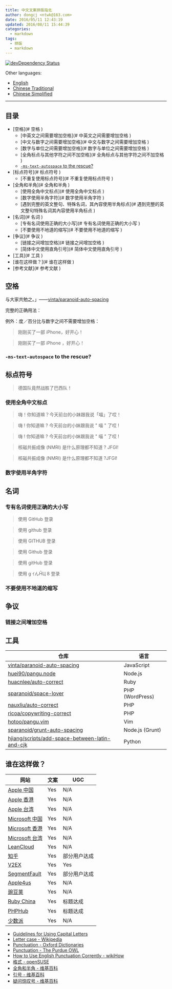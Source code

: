 ```yaml
---
title: 中文文案排版指北
author: dongcj <ntwk@163.com>
date: 2016/05/11 12:43:19
updated: 2016/08/11 15:44:39
categories:
  - markdown
tags:
  - 排版
  - markdown
---
```

[![devDependency Status](https://david-dm.org/mzlogin/chinese-copywriting-guidelines/dev-status.svg)](https://david-dm.org/mzlogin/chinese-copywriting-guidelines#info=devDependencies)

Other languages:

- [English](README.en.md)
- [Chinese Traditional](https://github.com/sparanoid/chinese-copywriting-guidelines)
- [Chinese Simplified](README.md)

-----

## 目录

<!-- vim-markdown-toc GFM -->
* [空格](# 空格 )
    * [中英文之间需要增加空格](# 中英文之间需要增加空格 )
    * [中文与数字之间需要增加空格](# 中文与数字之间需要增加空格 )
    * [数字与单位之间需要增加空格](# 数字与单位之间需要增加空格 )
    * [全角标点与其他字符之间不加空格](# 全角标点与其他字符之间不加空格 )
    * [`-ms-text-autospace` to the rescue?](#-ms-text-autospace-to-the-rescue)
* [标点符号](# 标点符号 )
    * [不重复使用标点符号](# 不重复使用标点符号 )
* [全角和半角](# 全角和半角 )
    * [使用全角中文标点](# 使用全角中文标点 )
    * [数字使用半角字符](# 数字使用半角字符 )
    * [遇到完整的英文整句、特殊名词，其內容使用半角标点](# 遇到完整的英文整句特殊名词其內容使用半角标点 )
* [名词](# 名词 )
    * [专有名词使用正确的大小写](# 专有名词使用正确的大小写 )
    * [不要使用不地道的缩写](# 不要使用不地道的缩写 )
* [争议](# 争议 )
    * [链接之间增加空格](# 链接之间增加空格 )
    * [简体中文使用直角引号](# 简体中文使用直角引号 )
* [工具](# 工具 )
* [谁在这样做？](# 谁在这样做 )
* [参考文献](# 参考文献 )

<!-- vim-markdown-toc -->

## 空格

与大家共勉之。」——[vinta/paranoid-auto-spacing](https://github.com/vinta/pangu.js)

完整的正确用法：

例外：度／百分比与数字之间不需要增加空格：

> 刚刚买了一部 iPhone，好开心！

> 刚刚买了一部 iPhone ，好开心！

### `-ms-text-autospace` to the rescue?

## 标点符号

> 德国队竟然战胜了巴西队！

### 使用全角中文标点

> 嗨！你知道嘛？今天前台的小妹跟我说「喵」了哎！

> 嗨 ! 你知道嘛 ? 今天前台的小妹跟我说 " 喵 " 了哎 !

> 嗨 ! 你知道嘛 ? 今天前台的小妹跟我说 " 喵 " 了哎 !

> 核磁共振成像 (NMRI) 是什么原理都不知道 ? JFGI!

> 核磁共振成像 (NMRI) 是什么原理都不知道 ?JFGI!

### 数字使用半角字符

## 名词

### 专有名词使用正确的大小写

> 使用 GitHub 登录

> 使用 github 登录

> 使用 GITHUB 登录

> 使用 Github 登录

> 使用 gitHub 登录

> 使用 g ｲんĤЦ 8 登录

### 不要使用不地道的缩写

## 争议

### 链接之间增加空格

## 工具

| 仓库                                                                                                                            | 语言            |
|---------------------------------------------------------------------------------------------------------------------------------|-----------------|
| [vinta/paranoid-auto-spacing](https://github.com/vinta/paranoid-auto-spacing)                                                   | JavaScript      |
| [huei90/pangu.node](https://github.com/huei90/pangu.node)                                                                       | Node.js         |
| [huacnlee/auto-correct](https://github.com/huacnlee/auto-correct)                                                               | Ruby            |
| [sparanoid/space-lover](https://github.com/sparanoid/space-lover)                                                               | PHP (WordPress) |
| [nauxliu/auto-correct](https://github.com/NauxLiu/auto-correct)                                                                 | PHP             |
| [ricoa/copywriting-correct](https://github.com/ricoa/copywriting-correct)                                                       | PHP             |
| [hotoo/pangu.vim](https://github.com/hotoo/pangu.vim)                                                                           | Vim             |
| [sparanoid/grunt-auto-spacing](https://github.com/sparanoid/grunt-auto-spacing)                                                 | Node.js (Grunt) |
| [hjiang/scripts/add-space-between-latin-and-cjk](https://github.com/hjiang/scripts/blob/master/add-space-between-latin-and-cjk) | Python          |

## 谁在这样做？

网站 | 文案 | UGC
--- | --- | ---
[Apple 中国](http://www.apple.com/cn/) | Yes | N/A
[Apple 香港](http://www.apple.com/hk/) | Yes | N/A
[Apple 台湾](http://www.apple.com/tw/) | Yes | N/A
[Microsoft 中国](http://www.microsoft.com/zh-cn/) | Yes | N/A
[Microsoft 香港](http://www.microsoft.com/zh-hk/) | Yes | N/A
[Microsoft 台湾](http://www.microsoft.com/zh-tw/) | Yes | N/A
[LeanCloud](https://leancloud.cn/) | Yes | N/A
[知乎](https://www.zhihu.com/) | Yes | 部分用户达成
[V2EX](https://www.v2ex.com/) | Yes | Yes
[SegmentFault](https://segmentfault.com/) | Yes | 部分用户达成
[Apple4us](http://apple4us.com/) | Yes | N/A
[豌豆荚](https://www.wandoujia.com/) | Yes | N/A
[Ruby China](https://ruby-china.org/) | Yes | 标题达成
[PHPHub](https://phphub.org/) | Yes | 标题达成
[少数派](http://sspai.com/) | Yes | N/A

- [Guidelines for Using Capital Letters](http://grammar.about.com/od/punctuationandmechanics/a/Guidelines-For-Using-Capital-Letters.htm)
- [Letter case - Wikipedia](http://en.wikipedia.org/wiki/Letter_case)
- [Punctuation - Oxford Dictionaries](http://www.oxforddictionaries.com/words/punctuation)
- [Punctuation - The Purdue OWL](https://owl.english.purdue.edu/owl/section/1/6/)
- [How to Use English Punctuation Corrently - wikiHow](http://www.wikihow.com/Use-English-Punctuation-Correctly)
- [格式 - openSUSE](https://zh.opensuse.org/index.php?title=Help:%E6%A0%BC%E5%BC%8F)
- [全角和半角 - 维基百科](http://zh.wikipedia.org/wiki/%E5%85%A8%E5%BD%A2%E5%92%8C%E5%8D%8A%E5%BD%A2)
- [引号 - 维基百科](http://zh.wikipedia.org/wiki/%E5%BC%95%E8%99%9F)
- [疑问惊叹号 - 维基百科](http://zh.wikipedia.org/wiki/%E7%96%91%E5%95%8F%E9%A9%9A%E5%98%86%E8%99%9F)

